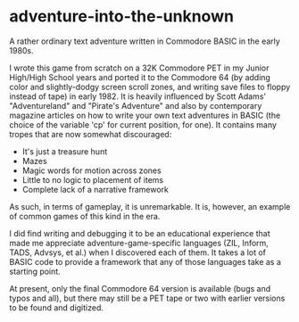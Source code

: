 # adventure-into-the-unknown
A rather ordinary text adventure written in Commodore BASIC in the early 1980s.

I wrote this game from scratch on a 32K Commodore PET in my Junior High/High School years and ported it to the Commodore 64 (by adding color and slightly-dodgy screen scroll zones, and writing save files to floppy instead of tape) in early 1982.  It is heavily influenced by Scott Adams' "Adventureland" and "Pirate's Adventure" and also by contemporary magazine articles on how to write your own text adventures in BASIC (the choice of the variable 'cp' for current position, for one).  It contains many tropes that are now somewhat discouraged:
- It's just a treasure hunt
- Mazes
- Magic words for motion across zones
- Little to no logic to placement of items
- Complete lack of a narrative framework

As such, in terms of gameplay, it is unremarkable.  It is, however, an example of common games of this kind in the era.

I did find writing and debugging it to be an educational experience that made me appreciate adventure-game-specific languages (ZIL, Inform, TADS, Advsys, et al.) when I discovered each of them.  It takes a lot of BASIC code to provide a framework that any of those languages take as a starting point.

At present, only the final Commodore 64 version is available (bugs and typos and all), but there may still be a PET tape or two with earlier versions to be found and digitized.  
